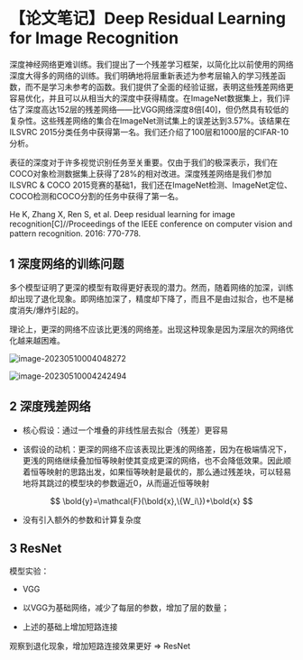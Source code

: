 # 【论文笔记】Deep Residual Learning for Image Recognition


深度神经网络更难训练。我们提出了一个残差学习框架，以简化比以前使用的网络深度大得多的网络的训练。我们明确地将层重新表述为参考层输入的学习残差函数，而不是学习未参考的函数。我们提供了全面的经验证据，表明这些残差网络更容易优化，并且可以从相当大的深度中获得精度。在ImageNet数据集上，我们评估了深度高达152层的残差网络——比VGG网络深度8倍[40]，但仍然具有较低的复杂性。这些残差网络的集合在ImageNet测试集上的误差达到3.57%。该结果在ILSVRC 2015分类任务中获得第一名。我们还介绍了100层和1000层的CIFAR-10分析。

表征的深度对于许多视觉识别任务至关重要。仅由于我们的极深表示，我们在COCO对象检测数据集上获得了28%的相对改进。深度残差网络是我们参加ILSVRC & COCO 2015竞赛的基础1，我们还在ImageNet检测、ImageNet定位、COCO检测和COCO分割的任务中获得了第一名。

He K, Zhang X, Ren S, et al. Deep residual learning for image recognition[C]//Proceedings of the IEEE conference on computer vision and pattern recognition. 2016: 770-778.

## 1 深度网络的训练问题

多个模型证明了更深的模型有取得更好表现的潜力。然而，随着网络的加深，训练却出现了退化现象。即网络加深了，精度却下降了，而且不是由过拟合，也不是梯度消失/爆炸引起的。

理论上，更深的网络不应该比更浅的网络差。出现这种现象是因为深层次的网络优化越来越困难。

![image-20230510004048272](https://cdn.jsdelivr.net/gh/Catigeart/imgHost/img/dl/image-20230510004048272.png)

![image-20230510004242494](https://cdn.jsdelivr.net/gh/Catigeart/imgHost/img/dl/image-20230510004242494.png)

## 2 深度残差网络

- 核心假设：通过一个堆叠的非线性层去拟合（残差）更容易

- 该假设的动机：更深的网络不应该表现比更浅的网络差，因为在极端情况下，更浅的网络继续叠加恒等映射使其变成更深的网络，也不会降低效果。因此顺着恒等映射的思路出发，如果恒等映射是最优的，那么通过残差块，可以轻易地将其跳过的模型块的参数逼近0，从而逼近恒等映射

$$
\bold{y}=\mathcal{F}(\bold{x},\{W_i\})+\bold{x}
$$

- 没有引入额外的参数和计算复杂度

## 3 ResNet

模型实验：

- VGG

- 以VGG为基础网络，减少了每层的参数，增加了层的数量；
- 上述的基础上增加短路连接

观察到退化现象，增加短路连接效果更好 => ResNet
